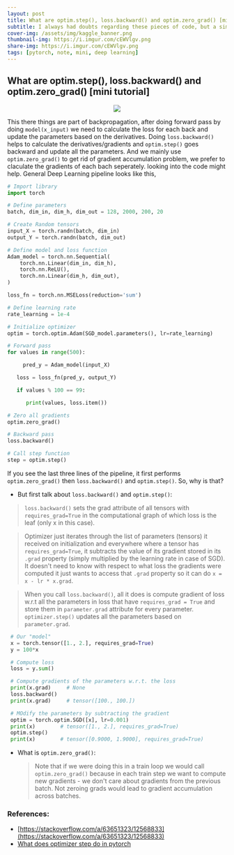 ```yaml
---
layout: post
title: What are optim.step(), loss.backward() and optim.zero_grad() [mini tutorial]
subtitle: I always had doubts regarding these pieces of code, but a simple search made it more clear  
cover-img: /assets/img/kaggle_banner.png
thumbnail-img: https://i.imgur.com/cEWVlgv.png
share-img: https://i.imgur.com/cEWVlgv.png
tags: [pytorch, note, mini, deep learning]
---
```


## What are optim.step(), loss.backward() and optim.zero_grad() [mini tutorial]

<p align="center">
<img src="https://i.imgur.com/cEWVlgv.png">
</p>

This there things are part of backpropagation, after doing forward pass by doing `model(x_input)` we need to calculate the loss for each back and update the parameters based on the derivatives. Doing `loss.backward()` helps to calculate the derivatives/gradients and `optim.step()` goes backward and update all the parameters. And we mainly use `optim.zero_grad()` to get rid of gradient accumulation problem, we prefer to claculate the gradients of each bach seperately. looking into the code might help. General Deep Learning pipeline looks like this,

```python
# Import library
import torch

# Define parameters
batch, dim_in, dim_h, dim_out = 128, 2000, 200, 20 

# Create Random tensors
input_X = torch.randn(batch, dim_in)
output_Y = torch.randn(batch, dim_out)

# Define model and loss function
Adam_model = torch.nn.Sequential(
    torch.nn.Linear(dim_in, dim_h),
    torch.nn.ReLU(),
    torch.nn.Linear(dim_h, dim_out),
)

loss_fn = torch.nn.MSELoss(reduction='sum')

# Define learning rate
rate_learning = 1e-4

# Initialize optimizer
optim = torch.optim.Adam(SGD_model.parameters(), lr=rate_learning)

# Forward pass
for values in range(500):

     pred_y = Adam_model(input_X)

   loss = loss_fn(pred_y, output_Y)

   if values % 100 == 99:

      print(values, loss.item())

# Zero all gradients
optim.zero_grad()

# Backward pass
loss.backward()

# Call step function
step = optim.step()
```

If you see the last three lines of the pipeline, it first performs `optim.zero_grad()` then `loss.backward()` and `optim.step()`. So, why is that?

- But first talk about `loss.backward()` and `optim.step()`:
 > `loss.backward()` sets the grad attribute of all tensors with `requires_grad=True` in the computational graph of which loss is the leaf (only x in this case).
 
 > Optimizer just iterates through the list of parameters (tensors) it received on initialization and everywhere where a tensor has `requires_grad=True`, it subtracts the
 value of its gradient stored in its `.grad` property (simply multiplied by the learning rate in case of SGD). It doesn't need to know with respect to what loss the 
 gradients were computed it just wants to access that `.grad` property so it can do `x = x - lr * x.grad`.
 
 > When you call `loss.backward()`, all it does is compute gradient of loss w.r.t all the parameters in loss that have `requires_grad = True` and store them in `parameter.grad` 
 > attribute for every parameter.  `optimizer.step()` updates all the parameters based on `parameter.grad`.


 
 ```python
  # Our "model"
  x = torch.tensor([1., 2.], requires_grad=True)
  y = 100*x

  # Compute loss
  loss = y.sum()

  # Compute gradients of the parameters w.r.t. the loss
  print(x.grad)     # None
  loss.backward()      
  print(x.grad)     # tensor([100., 100.])

  # MOdify the parameters by subtracting the gradient
  optim = torch.optim.SGD([x], lr=0.001)
  print(x)        # tensor([1., 2.], requires_grad=True)
  optim.step()
  print(x)        # tensor([0.9000, 1.9000], requires_grad=True)
 ```
 
- What is `optim.zero_grad()`:
  > Note that if we were doing this in a train loop we would call `optim.zero_grad()` because in each train step we want to compute new gradients - we don't care 
  > about gradients from the previous batch. Not zeroing grads would lead to gradient accumulation across batches.


### References:
- [https://stackoverflow.com/a/63651323/12568833](https://stackoverflow.com/a/63651323/12568833)
- [What does optimizer step do in pytorch](https://www.projectpro.io/recipes/what-does-optimizer-step-do)


